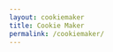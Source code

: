 ```yaml
---
layout: cookiemaker
title: Cookie Maker
permalink: /cookiemaker/
---
```


<!DOCTYPE html>
<html lang="en">
<head>

</head>
<body>

</body>
</html>